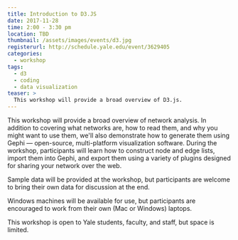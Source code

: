 ```yaml
---
title: Introduction to D3.JS
date: 2017-11-28
time: 2:00 - 3:30 pm
location: TBD
thumbnail: /assets/images/events/d3.jpg
registerurl: http://schedule.yale.edu/event/3629405
categories:
  - workshop
tags:
  - d3
  - coding
  - data visualization
teaser: >
  This workshop will provide a broad overview of D3.js. 
---
```


This workshop will provide a broad overview of network analysis. In addition to covering what networks are, how to read them, and why you might want to use them, we'll also demonstrate how to generate them using Gephi — open-source, multi-platform visualization software. During the workshop, participants will learn how to construct node and edge lists, import them into Gephi, and export them using a variety of plugins designed for sharing your network over the web. 

Sample data will be provided at the workshop, but participants are welcome to bring their own data for discussion at the end.

Windows machines will be available for use, but participants are encouraged to work from their own (Mac or Windows) laptops. 

This workshop is open to Yale students, faculty, and staff, but space is limited.
